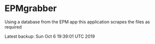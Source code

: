 # EPMgrabber
Using a database from the EPM app this application scrapes the files as required


Latest backup: Sun Oct 6 19:39:01 UTC 2019
